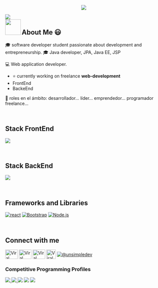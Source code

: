<!-- <h1 align="center">Hello 👋  I'm Nicolas / java developer ✨ </h1>-->
<p align="center">
  <a href="https://github.com/NicoDevDesigns"><img src="https://readme-typing-svg.herokuapp.com/?lines=Hello%20I'm%20Nicolas;software%20Developer;backend%20Developer;Always%20learning%20new%20tech&font=serif&center=true&width=650&height=120&color=58a6ff&vCenter=true&size=45%22"></a>
</p>
<img align="center" src="https://profile-counter.glitch.me/NicoDevDesigns/count.svg">
<br>
<img align="left" src = "https://user-images.githubusercontent.com/63050133/156777293-72a6e681-2582-4a9d-ad92-09d1181d47c7.gif" width = 50px height=50px>
<h2>About Me 😃</h2>
<!--Intro start-->

<p align="left">
🎓 software developer student passionate about development and entrepreneurship.
🎓 Java developer, JPA, Java EE, JSP


💻 Web application developer.
- ⭐ currently working on freelance **web-development**
- FrontEnd
- BackeEnd

📝 roles en el ámbito: desarrollador... líder... emprendedor... programador freelance...
<!--Intro end-->
  </p>
<br>

<h2 >Stack FrontEnd</h2>
<!--tech stack icons-->
<p align="left">
  <a href="https://skillicons.dev">
    <img src="https://skillicons.dev/icons?i=css,html,js,react,sass,vscode&perline=12" />
  </a>
</p>
<br>
<h2 >Stack BackEnd</h2>
<p align="left">
  <a href="https://skillicons.dev">
    <img src="https://skillicons.dev/icons?i=java,py,js,nodejs,mysql,firebase,git,github,docker,postman,vscode,bash,linux,spring,postman,mongodb&perline=12" />
  </a>
</p>
<br>
<!-------------------------->
<h2> Frameworks and Libraries</h2>

<p>
<a href="https://github.com/"><img alt="react" src="https://img.shields.io/badge/React-2088FF?logo=React&logoColor=fff&style=flat"></a>
<a href="https://wordpress.com/"><img alt="Bootstrap" src="https://img.shields.io/badge/Bootstrap-21759B?logo=Bootstrap&logoColor=fff&style=flat"></a>
<a href="https://github.com/"><img alt="Node.js" src="https://img.shields.io/badge/Node.js-2088FF?logo=Node.js&logoColor=fff&style=flat"></a>
</p>
<div id="proyectos">

</div>
<br>
<h2 >Connect with me</h2>
<p align="left">
  <a href="www.linkedin.com/in/nicolas-sanchez-dev/" target="blank"><img align="center"
      src="https://raw.githubusercontent.com/rahuldkjain/github-profile-readme-generator/master/src/images/icons/Social/linked-in-alt.svg"
      alt="Viral Bhadeshiya" height="30" width="40" /></a>
  <a href="#" target="blank"><img align="center"
      src="https://raw.githubusercontent.com/rahuldkjain/github-profile-readme-generator/master/src/images/icons/Social/instagram.svg"
      alt="Viral Bhadeshiya" height="30" width="40" /></a>
  <a href="https://www.hackerrank.com/profile/sancheznicolasa1" target="blank"><img align="center"
      src="https://raw.githubusercontent.com/rahuldkjain/github-profile-readme-generator/master/src/images/icons/Social/hackerrank.svg"
      alt="Viral Bhadeshiya" height="30" width="40" /></a>
  <a href="https://www.upwork.com/freelancers/~0154d9098bc33057fe" target="blank"><img align="center"
      src="https://upload.wikimedia.org/wikipedia/commons/d/d2/Upwork-logo.svg"
      alt="Viral Bhadeshiya" height="30" width="auto" /></a>
  <a href = "mailto:sancheznicolasalejandro@gmail.com" target="blank"><img align="center" src="https://img.shields.io/badge/Gmail-D14836?style=for-the-badge&logo=gmail&        logoColor=white" alt="@unsimpledev"  /></a>
  
</p>

### Competitive Programming Profiles <!-- -->

<a href="https://leetcode.com/sancheznicolasalejandro/" target="_blank">![](https://img.shields.io/badge/LeetCode-FFA116.svg?style=for-the-badge&logo=LeetCode&logoColor=white) </a>
<a href="https://codeforces.com/profile/sancheznicolasalejandro" target="_blank">![](https://img.shields.io/badge/Codeforces-1F8ACB.svg?style=for-the-badge&logo=Codeforces&logoColor=white) </a> 
<a href="https://www.codechef.com/users/sancheznicolas" target="_blank">![](https://img.shields.io/badge/CodeChef-5B4638.svg?style=for-the-badge&logo=CodeChef&logoColor=white)</a>
<a href="https://www.hackerrank.com/profile/sancheznicolasa1" target="_blank"><img src="https://img.shields.io/badge/HackerRank-00EA64.svg?style=for-the-badge&logo=HackerRank&logoColor=white"/></a>
<a href="https://www.hackerearth.com/@sancheznicolasalejandro" target="_blank"><img src="https://img.shields.io/badge/HackerEarth-2C3454.svg?style=for-the-badge&logo=HackerEarth&logoColor=white"/></a>
<!------------------------->
<div id="apoyo">

  <!--    
  <h2>Si quieres apoyarme </h2>
    <p align="left">
 <a href='https://cafecito.app/unsimpledev' rel='noopener' target='_blank'><img srcset='https://cdn.cafecito.app/imgs/buttons/button_1.png 1x, https://cdn.cafecito.app/imgs/buttons/button_1_2x.png 2x, https://cdn.cafecito.app/imgs/buttons/button_1_3.75x.png 3.75x' src='https://cdn.cafecito.app/imgs/buttons/button_1.png' alt='Invitame un café en cafecito.app' align="left" height="50" width="230"/></a>
<a href='https://matecito.co/unsimpledev' rel='noopener' target='_blank'><img srcset='https://www.matecito.co/public/button_11.png 1x, https://www.matecito.co/public/button_11_2x.png 2x, https://www.matecito.co/public/button_11_3.75x.png 3.75x' src='https://www.matecito.co/public/button_11.png' alt='Convidame un Matecito' align="left" height="50" width="240" /></a>
<a href="https://ko-fi.com/unsimpledev"> <img align="left" src="https://cdn.ko-fi.com/cdn/kofi3.png?v=3" height="50" width="210" alt="unsimpledev" /></a>
  </p>
</div>
-->

  <br>

<!--- stats & Trophy (start) 
<h2>GitHub :octocat:</h2>
<p align="center">

<table align="left">
<tr border="none">
<td width="60%" align="center">

<img  align="center"  src="https://github-readme-stats.vercel.app/api?username=unsimpledev&theme=dark&show_icons=true&count_private=true" />
  <br></br> 

  <img  title="🔥 Get streak stats for your profile at git.io/streak-stats" alt="Mark streak" src="https://github-readme-streak-stats.herokuapp.com/?user=unsimpledev&theme=dark&hide_border=false" /> 
</td>

<td width="40%" align="center">

  <img  align="center"  src="https://github.com/NicoDevDesigns.vercel.app/api/top-langs/?username=NicoDevDesigns&theme=dark&hide_border=false&no-bg=true&no-frame=true&langs_count=10"/>

  </td>
</tr>
</table>
</p>     
-->
   
<!--- stats (end) -->

